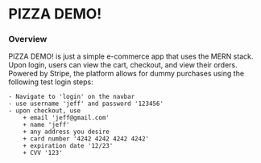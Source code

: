 # PIZZA DEMO!

### Overview

PIZZA DEMO! is just a simple e-commerce app that uses the MERN stack. Upon login, users can view the cart, checkout, and view their orders. Powered by Stripe, the platform allows for dummy purchases using the following test login steps:

    - Navigate to 'login' on the navbar
    - use username 'jeff' and password '123456'
    - upon checkout, use
        + email 'jeff@gmail.com'
        + name 'jeff'
        + any address you desire
        + card number '4242 4242 4242 4242'
        + expiration date '12/23'
        + CVV '123'
